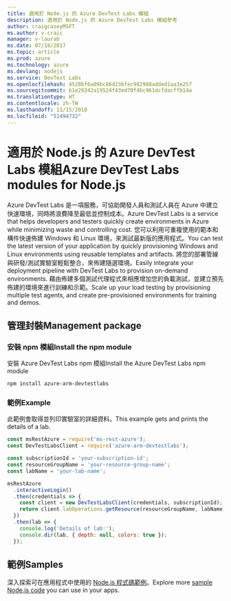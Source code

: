 ```yaml
---
title: 適用於 Node.js 的 Azure DevTest Labs 模組
description: 適用於 Node.js 的 Azure DevTest Labs 模組參考
author: craigcaseyMSFT
ms.author: v-craic
manager: v-laurab
ms.date: 07/18/2017
ms.topic: article
ms.prod: azure
ms.technology: azure
ms.devlang: nodejs
ms.service: DevTest Labs
ms.openlocfilehash: 4528bf6a09bc86d23bfec982988added1aa3e257
ms.sourcegitcommit: b1e29342a19524f43ed70f4bc961dcfdacffb14a
ms.translationtype: HT
ms.contentlocale: zh-TW
ms.lasthandoff: 11/15/2018
ms.locfileid: "51494732"
---
```

# <a name="azure-devtest-labs-modules-for-nodejs"></a><span data-ttu-id="9a18e-103">適用於 Node.js 的 Azure DevTest Labs 模組</span><span class="sxs-lookup"><span data-stu-id="9a18e-103">Azure DevTest Labs modules for Node.js</span></span>

<span data-ttu-id="9a18e-104">Azure DevTest Labs 是一項服務，可協助開發人員和測試人員在 Azure 中建立快速環境，同時將浪費降至最低並控制成本。</span><span class="sxs-lookup"><span data-stu-id="9a18e-104">Azure DevTest Labs is a service that helps developers and testers quickly create environments in Azure while minimizing waste and controlling cost.</span></span> <span data-ttu-id="9a18e-105">您可以利用可重複使用的範本和構件快速佈建 Windows 和 Linux 環境，來測試最新版的應用程式。</span><span class="sxs-lookup"><span data-stu-id="9a18e-105">You can test the latest version of your application by quickly provisioning Windows and Linux environments using reusable templates and artifacts.</span></span> <span data-ttu-id="9a18e-106">將您的部署管線與研發/測試實驗室輕鬆整合，來佈建隨選環境。</span><span class="sxs-lookup"><span data-stu-id="9a18e-106">Easily integrate your deployment pipeline with DevTest Labs to provision on-demand environments.</span></span> <span data-ttu-id="9a18e-107">藉由佈建多個測試代理程式來相應增加您的負載測試，並建立預先佈建的環境來進行訓練和示範。</span><span class="sxs-lookup"><span data-stu-id="9a18e-107">Scale up your load testing by provisioning multiple test agents, and create pre-provisioned environments for training and demos.</span></span>

## <a name="management-package"></a><span data-ttu-id="9a18e-108">管理封裝</span><span class="sxs-lookup"><span data-stu-id="9a18e-108">Management package</span></span>

### <a name="install-the-npm-module"></a><span data-ttu-id="9a18e-109">安裝 npm 模組</span><span class="sxs-lookup"><span data-stu-id="9a18e-109">Install the npm module</span></span>

<span data-ttu-id="9a18e-110">安裝 Azure DevTest Labs npm 模組</span><span class="sxs-lookup"><span data-stu-id="9a18e-110">Install the Azure DevTest Labs npm module</span></span>

```bash
npm install azure-arm-devtestlabs
```

### <a name="example"></a><span data-ttu-id="9a18e-111">範例</span><span class="sxs-lookup"><span data-stu-id="9a18e-111">Example</span></span>

<span data-ttu-id="9a18e-112">此範例會取得並列印實驗室的詳細資料。</span><span class="sxs-lookup"><span data-stu-id="9a18e-112">This example gets and prints the details of a lab.</span></span>

```javascript
const msRestAzure = require('ms-rest-azure');
const DevTestLabsClient = require('azure-arm-devtestlabs');

const subscriptionId = 'your-subscription-id';
const resourceGroupName = 'your-resource-group-name';
const labName = 'your-lab-name';

msRestAzure
  .interactiveLogin()
  .then(credentials => {
    const client = new DevTestLabsClient(credentials, subscriptionId);
    return client.labOperations.getResource(resourceGroupName, labName);
  })
  .then(lab => {
    console.log('Details of lab:');
    console.dir(lab, { depth: null, colors: true });
  });
```

## <a name="samples"></a><span data-ttu-id="9a18e-113">範例</span><span class="sxs-lookup"><span data-stu-id="9a18e-113">Samples</span></span>

<span data-ttu-id="9a18e-114">深入探索可在應用程式中使用的 [Node.js 程式碼範例](https://azure.microsoft.com/resources/samples/?platform=nodejs)。</span><span class="sxs-lookup"><span data-stu-id="9a18e-114">Explore more [sample Node.js code](https://azure.microsoft.com/resources/samples/?platform=nodejs) you can use in your apps.</span></span>
